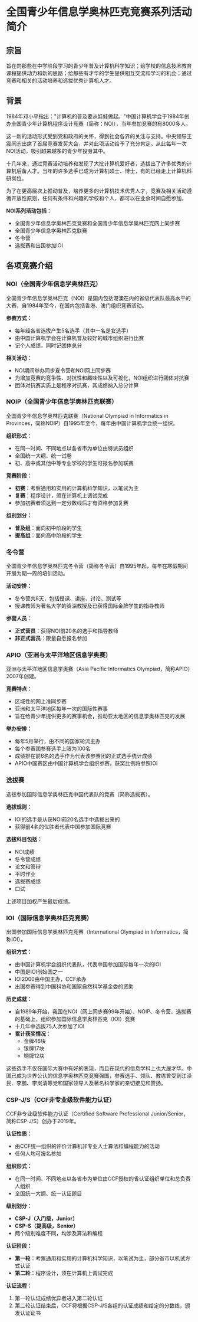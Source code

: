 # 全国青少年信息学奥林匹克竞赛系列活动简介

## 宗旨

旨在向那些在中学阶段学习的青少年普及计算机科学知识；给学校的信息技术教育课程提供动力和新的思路；给那些有才华的学生提供相互交流和学习的机会；通过竞赛和相关的活动培养和选拔优秀计算机人才。

## 背景

1984年邓小平指出："计算机的普及要从娃娃做起。"中国计算机学会于1984年创办全国青少年计算机程序设计竞赛（简称：NOI），当年参加竞赛的有8000多人。

这一新的活动形式受到党和政府的关怀，得到社会各界的关注与支持。中央领导王震同志出席了首届竞赛发奖大会，并对此项活动给予了充分肯定。从此每年一次NOI活动，吸引越来越多的青少年投身其中。

十几年来，通过竞赛活动培养和发现了大批计算机爱好者，选拔出了许多优秀的计算机后备人才。当年的许多选手已成为计算机硕士、博士，有的已经走上计算机科研岗位。

为了在更高层次上推动普及，培养更多的计算机技术优秀人才，竞赛及相关活动遵循开放性原则，任何有条件和兴趣的学校和个人，都可以在业余时间自愿参加。

**NOI系列活动包括：**
- 全国青少年信息学奥林匹克竞赛和全国青少年信息学奥林匹克网上同步赛
- 全国青少年信息学奥林匹克联赛
- 冬令营
- 选拔赛和出国参加IOI

## 各项竞赛介绍

### NOI（全国青少年信息学奥林匹克）

全国青少年信息学奥林匹克（NOI）是国内包括港澳在内的省级代表队最高水平的大赛，自1984年至今，在国内包括香港、澳门组织竞赛活动。

**参赛方式：**
- 每年经各省选拔产生5名选手（其中一名是女选手）
- 由中国计算机学会在计算机普及较好的城市组织进行比赛
- 记个人成绩，同时记团体总分

**相关活动：**
- NOI期间举办同步夏令营和NOI网上同步赛
- 为增加竞赛的竞争性、对抗性和趣味性以及可视化，NOI组织进行团体对抗赛
- 团体对抗赛实质上是程序对抗赛，其成绩纳入总分计算

### NOIP（全国青少年信息学奥林匹克联赛）

全国青少年信息学奥林匹克联赛（National Olympiad in Informatics in Provinces，简称NOIP）自1995年至今，每年由中国计算机学会统一组织。

**组织形式：**
- 在同一时间、不同地点以各省市为单位由特派员组织
- 全国统一大纲、统一试卷
- 初、高中或其他中等专业学校的学生可报名参加联赛

**竞赛阶段：**
- **初赛**：考察通用和实用的计算机科学知识，以笔试为主
- **复赛**：程序设计，须在计算机上调试完成
- 参加初赛者须达到一定分数线后才有资格参加复赛

**组别划分：**
- **普及组**：面向初中阶段的学生
- **提高组**：面向高中阶段的学生

### 冬令营

全国青少年信息学奥林匹克冬令营（简称冬令营）自1995年起，每年在寒假期间开展为期一周的培训活动。

**活动安排：**
- 冬令营共8天，包括授课、讲座、讨论、测试等
- 授课教师为著名大学的资深教授及已获得国际金牌学生的指导教师

**参营人员：**
- **正式营员**：获得NOI前20名的选手和指导教师
- **非正式营员**：限量自愿报名参加

### APIO（亚洲与太平洋地区信息学奥赛）

亚洲与太平洋地区信息学奥赛（Asia Pacific Informatics Olympiad，简称APIO）2007年创建。

**竞赛特点：**
- 区域性的网上准同步赛
- 亚洲和太平洋地区每年一次的国际性赛事
- 旨在给青少年提供更多的赛事机会，推动亚太地区的信息学奥林匹克的发展

**举办安排：**
- 每年5月举行，由不同的国家轮流主办
- 每个参赛团参赛选手上限为100名
- 成绩排在前6名的选手作为代表该参赛团的正式选手统计成绩
- APIO中国赛区由中国计算机学会组织参赛，获奖比例将参照IOI

### 选拔赛

选拔参加国际信息学奥林匹克中国代表队的竞赛（简称选拔赛）。

**选拔规则：**
- IOI的选手是从获NOI前20名选手中选拔出来的
- 获得前4名的优胜者代表中国参加国际竞赛

**选拔科目包括：**
- NOI成绩
- 冬令营成绩
- 论文和答辩
- 平时作业
- 选拔赛成绩
- 口试

上述项目加权产生最后成绩。

### IOI（国际信息学奥林匹克竞赛）

出国参加国际信息学奥林匹克竞赛（International Olympiad in Informatics，简称IOI）。

**组织方式：**
- 由中国计算机学会组织代表队，代表中国参加国际每年一次的IOI
- 中国是IOI创始国之一
- IOI2000由中国主办，CCF承办
- 出国参赛得到中国科协和国家自然科学基金委的资助

**历史成就：**
- 自1989年开始，我国在NOI（网上同步赛99年开始）、NOIP、冬令营、选拔赛的基础上，组织参加国际信息学奥林匹克（IOI）竞赛
- 十几年中选拔75人次参加了IOI
- **累计获奖情况**：
  - 金牌46块
  - 银牌17块
  - 铜牌12块

这些选手不仅在国际大赛中有好的表现，而且在现代的信息学科上也大展才华。中国已成为世界公认的信息学奥林匹克竞赛强国，参赛选手、领队、教练曾受到江泽民、李鹏、李岚清等党和国家领导人及著名科学家的亲切接见和赞扬。

### CSP-J/S（CCF非专业级软件能力认证）

CCF非专业级软件能力认证（Certified Software Professional Junior/Senior，简称CSP-J/S）创办于2019年。

**认证性质：**
- 由CCF统一组织的评价计算机非专业人士算法和编程能力的活动
- 任何人均可报名参加

**组织形式：**
- 在同一时间、不同地点以各省市为单位由CCF授权的省认证组织单位和总负责人组织
- 全国统一大纲、统一认证题目

**级别划分：**
- **CSP-J（入门级，Junior）**
- **CSP-S（提高级，Senior）**
- 两个级别难度不同，均涉及算法和编程

**认证阶段：**
- **第一轮**：考察通用和实用的计算机科学知识，以笔试为主，部分省市以机试方式认证
- **第二轮**：程序设计，须在计算机上调试完成

**认证流程：**
1. 第一轮认证成绩优异者进入第二轮认证
2. 第二轮认证结束后，CCF将根据CSP-J/S各组的认证成绩和给定的分数线，颁发认证证书

